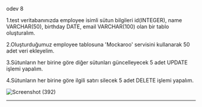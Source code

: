 odev 8 

1.test veritabanınızda employee isimli sütun bilgileri id(INTEGER), name VARCHAR(50), birthday DATE, email VARCHAR(100) olan bir tablo oluşturalım. 

2.Oluşturduğumuz employee tablosuna 'Mockaroo' servisini kullanarak 50 adet veri ekleyelim. 

3.Sütunların her birine göre diğer sütunları güncelleyecek 5 adet UPDATE işlemi yapalım. 

4.Sütunların her birine göre ilgili satırı silecek 5 adet DELETE işlemi yapalım.



![Screenshot (392)](https://github.com/user-attachments/assets/4cb2041b-cd7a-4de4-953f-c33e984e1502)

 --- 









